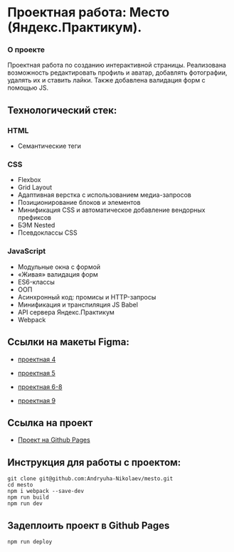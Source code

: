 # Проектная работа: Место (Яндекс.Практикум).

### О проекте
Проектная работа по созданию интерактивной страницы. Реализована возможность редактировать профиль и аватар, добавлять фотографии, удалять их и ставить лайки. Также добавлена валидация форм с помощью JS.

## Технологический стек:
### HTML 
* Семантические теги
### CSS
* Flexbox
* Grid Layout
* Адаптивная верстка с использованием медиа-запросов
* Позиционирование блоков и элементов
* Минификация CSS и автоматическое добавление вендорных префиксов
* БЭМ Nested
* Псевдоклассы CSS
### JavaScript
* Модульные окна с формой
* «Живая» валидация форм
* ES6-классы
* ООП
* Асинхронный код: промисы и HTTP-запросы
* Минификация и транспиляция JS Babel
* API сервера Яндекс.Практикум
* Webpack

## Ссылки на макеты Figma:
* [проектная 4](https://www.figma.com/file/2cn9N9jSkmxD84oJik7xL7/JavaScript.-Sprint-4?node-id=0%3A1)

* [проектная 5](https://www.figma.com/file/bjyvbKKJN2naO0ucURl2Z0/JavaScript.-Sprint-5?node-id=50160%3A2)

* [проектная 6-8](https://www.figma.com/file/kRVLKwYG3d1HGLvh7JFWRT/JavaScript.-Sprint-6?node-id=0%3A1)

* [проектная 9](https://www.figma.com/file/PSdQFRHoxXJFs2FH8IXViF/JavaScript.-Sprint-9?node-id=0%3A1)

## Ссылка на проект
* [Проект на Github Pages](https://andryuha-nikolaev.github.io/mesto/)

## Инструкция для работы с проектом:
```
git clone git@github.com:Andryuha-Nikolaev/mesto.git
cd mesto
npm i webpack --save-dev
npm run build
npm run dev
```
## Задеплоить проект в Github Pages
```
npm run deploy
```


